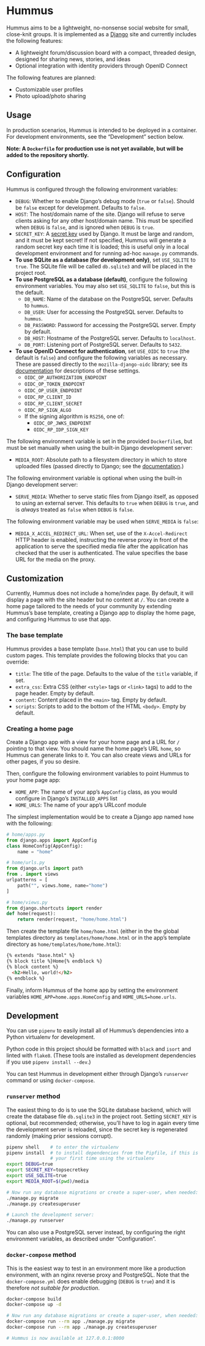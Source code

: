 # Hummus

Hummus aims to be a lightweight, no-nonsense social website for small,
close-knit groups. It is implemented as a
[Django](https://www.djangoproject.com) site and currently includes the
following features:

- A lightweight forum/discussion board with a compact, threaded design,
  designed for sharing news, stories, and ideas
- Optional integration with identity providers through OpenID Connect

The following features are planned:

- Customizable user profiles
- Photo upload/photo sharing

## Usage

In production scenarios, Hummus is intended to be deployed in a
container. For development environments, see the “Development” section
below.

**Note: A `Dockerfile` for production use is not yet available, but will
be added to the repository shortly.**

## Configuration

Hummus is configured through the following environment variables:

- `DEBUG`: Whether to enable Django’s debug mode (`true` or `false`).
  Should be `false` except for development. Defaults to `false`.
- `HOST`: The host/domain name of the site. Django will refuse to serve
  clients asking for any other host/domain name. This must be specified
  when `DEBUG` is `false`, and is ignored when `DEBUG` is `true`.
- `SECRET_KEY`: A [secret key](https://docs.djangoproject.com/en/3.1/howto/deployment/checklist/#secret-key)
  used by Django. It must be large and random, and it must be kept
  secret! If not specified, Hummus will generate a random secret key
  each time it is loaded; this is useful only in a local development
  environment and for running ad-hoc `manage.py` commands.
- **To use SQLite as a database (for development only)**, set
  `USE_SQLITE` to `true`. The SQLite file will be called `db.sqlite3`
  and will be placed in the project root.
- **To use PostgreSQL as a database (default)**, configure the following
  environment variables. You may also set `USE_SQLITE` to `false`, but
  this is the default.
  - `DB_NAME`: Name of the database on the PostgreSQL server. Defaults
    to `hummus`.
  - `DB_USER`: User for accessing the PostgreSQL server. Defaults to
    `hummus`.
  - `DB_PASSWORD`: Password for accessing the PostgreSQL server. Empty
    by default.
  - `DB_HOST`: Hostname of the PostgreSQL server. Defaults to
    `localhost`.
  - `DB_PORT`: Listening port of PostgreSQL server. Defaults to `5432`.
- **To use OpenID Connect for authentication**, set `USE_OIDC` to `true`
  (the default is `false`) and configure the following variables as
  necessary. These are passed directly to the `mozilla-django-oidc`
  library; see its
  [documentation](https://mozilla-django-oidc.readthedocs.io/en/stable/)
  for descriptions of these settings.
  - `OIDC_OP_AUTHORIZATION_ENDPOINT`
  - `OIDC_OP_TOKEN_ENDPOINT`
  - `OIDC_OP_USER_ENDPOINT`
  - `OIDC_RP_CLIENT_ID`
  - `OIDC_RP_CLIENT_SECRET`
  - `OIDC_RP_SIGN_ALGO`
  - If the signing algorithm is `RS256`, one of:
    - `OIDC_OP_JWKS_ENDPOINT`
    - `OIDC_RP_IDP_SIGN_KEY`

The following environment variable is set in the provided `Dockerfile`s,
but must be set manually when using the built-in Django development
server:

- `MEDIA_ROOT`: Absolute path to a filesystem directory in which to
  store uploaded files (passed directly to Django; see the
  [documentation](https://docs.djangoproject.com/en/3.1/ref/settings/#std:setting-MEDIA_ROOT).)

The following environment variable is optional when using the built-in
Django development server:

- `SERVE_MEDIA`: Whether to serve static files from Django itself, as
  opposed to using an external server. This
  defaults to `true` when `DEBUG` is `true`, and is *always* treated as
  `false` when `DEBUG` is `false`.

The following environment variable may be used when `SERVE_MEDIA` is
`false`:

- `MEDIA_X_ACCEL_REDIRECT_URL`: When set, use of the `X-Accel-Redirect`
  HTTP header is enabled, instructing the reverse proxy in front of the
  application to serve the specified media file after the application
  has checked that the user is authenticated. The value specifies the
  base URL for the media on the proxy.

## Customization

Currently, Hummus does not include a home/index page. By default, it
will display a page with the site header but no content at `/`. You can
create a home page tailored to the needs of your community by extending
Hummus’s base template, creating a Django app to display the home page,
and configuring Hummus to use that app.

### The base template

Hummus provides a base template (`base.html`) that you can use to build
custom pages. This template provides the following blocks that you can
override:

- `title`: The title of the page. Defaults to the value of the `title`
  variable, if set.
- `extra_css`: Extra CSS (either `<style>` tags or `<link>` tags) to add
  to the page header. Empty by default.
- `content`: Content placed in the `<main>` tag. Empty by default.
- `scripts`: Scripts to add to the bottom of the HTML `<body>`. Empty by
  default.

### Creating a home page

Create a Django app with a view for your home page and a URL for `/`
pointing to that view. You should name the home page’s URL `home`, so Hummus
can generate links to it. You can also create views and URLs for other
pages, if you so desire.

Then, configure the following environment variables to point Hummus to
your home page app:

- `HOME_APP`: The name of your app’s `AppConfig` class, as you would
  configure in Django’s `INSTALLED_APPS` list
- `HOME_URLS`: The name of your app’s URLconf module

The simplest implementation would be to create a Django app named `home`
with the following:

```python
# home/apps.py
from django.apps import AppConfig
class HomeConfig(AppConfig):
	name = "home"

# home/urls.py
from django.urls import path
from . import views
urlpatterns = [
	path("", views.home, name="home")
]

# home/views.py
from django.shortcuts import render
def home(request):
    return render(request, "home/home.html")
```

Then create the template file `home/home.html` (either in the the global
templates directory as `templates/home/home.html` or in the app’s
template directory as `home/templates/home/home.html`):

```html
{% extends "base.html" %}
{% block title %}Home{% endblock %}
{% block content %}
  <h2>Hello, world!</h2>
{% endblock %}
```

Finally, inform Hummus of the home app by setting the environment
variables `HOME_APP=home.apps.HomeConfig` and `HOME_URLS=home.urls`.

## Development

You can use `pipenv` to easily install all of Hummus’s dependencies into
a Python virtualenv for development.

Python code in this project should be formatted with `black` and `isort`
and linted with `flake8`. (These tools are installed as development
dependencies if you use `pipenv install --dev`.)

You can test Hummus in development either through Django’s `runserver`
command or using `docker-compose`.

### `runserver` method

The easiest thing to do is to use the SQLite database backend, which
will create the database file `db.sqlite3` in the project root. Setting
`SECRET_KEY` is optional, but recommended; otherwise, you’ll have to log
in again every time the development server is reloaded, since the secret
key is regenerated randomly (making prior sessions corrupt).

```bash
pipenv shell    # to enter the virtualenv
pipenv install  # to install dependencies from the Pipfile, if this is
                # your first time using the virtualenv
export DEBUG=true
export SECRET_KEY=topsecretkey
export USE_SQLITE=true
export MEDIA_ROOT=$(pwd)/media

# Now run any database migrations or create a super-user, when needed:
./manage.py migrate
./manage.py createsuperuser

# Launch the development server:
./manage.py runserver
```

You can also use a PostgreSQL server instead, by configuring the right
environment variables, as described under “Configuration”.

### `docker-compose` method

This is the easiest way to test in an environment more like a production
environment, with an nginx reverse proxy and PostgreSQL. Note that the
`docker-compose.yml` does enable debugging (`DEBUG` is `true`) and it is
therefore *not suitable for production*.

```bash
docker-compose build
docker-compose up -d

# Now run any database migrations or create a super-user, when needed:
docker-compose run --rm app ./manage.py migrate
docker-compose run --rm app ./manage.py createsuperuser

# Hummus is now available at 127.0.0.1:8000
```
